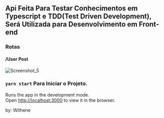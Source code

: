 ## Api Feita Para Testar Conhecimentos em Typescript e TDD(Test Driven Development), Será Utilizada para Desenvolvimento em Front-end 

### Rotas


#### /User   Post
![Screenshot_5](https://user-images.githubusercontent.com/82597491/129406235-77341f78-c55b-400f-ac90-bc20881406cc.png)





































### `yarn start` Para Iniciar o Projeto.

Runs the app in the development mode.\
Open [http://localhost:3000](http://localhost:3000) to view it in the browser.

by: Withene
